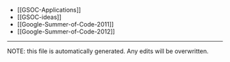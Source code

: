 * [[GSOC-Applications]]
* [[GSOC-ideas]]
* [[Google-Summer-of-Code-2011]]
* [[Google-Summer-of-Code-2012]]

*****
NOTE: this file is automatically generated. Any edits will be overwritten.

